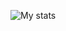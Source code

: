 ![My stats](https://github-readme-stats.vercel.app/api?username=NilsonBertolaAB&theme=dracula&show_icons=true)

